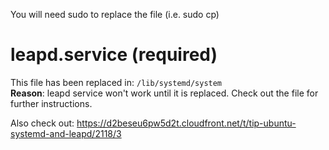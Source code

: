 You will need sudo to replace the file (i.e. sudo cp)

# leapd.service (required)
This file has been replaced in: `/lib/systemd/system`  
**Reason**: leapd service won't work until it is replaced. Check out the file for further instructions.

Also check out: https://d2beseu6pw5d2t.cloudfront.net/t/tip-ubuntu-systemd-and-leapd/2118/3
